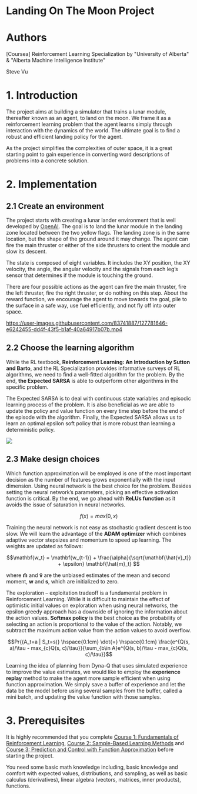 # Landing On The Moon Project
# Authors
[Coursea] Reinforcement Learning Specialization by "University of Alberta" & "Alberta Machine Intelligence Institute"

Steve Vu

# 1. Introduction
The project aims at building a simulator that trains a lunar module, thereafter known as an agent, to land on the moon. We frame it as a reinforcement learning problem that the agent learns simply through interaction with the dynamics of the world. The ultimate goal is to find a robust and efficient landing policy for the agent.

As the project simplifies the complexities of outer space, it is a great starting point to gain experience in converting word descriptions of problems into a concrete solution.

# 2. Implementation

## 2.1 Create an environment
The project starts with creating a lunar lander environment that is well developed by [OpenAI](https://github.com/openai/gym). The goal is to land the lunar module in the landing zone located between the two yellow flags. The landing zone is in the same location, but the shape of the ground around it may change. The agent can fire the main thruster or either of the side thrusters to orient the module and slow its descent.

The state is composed of eight variables. It includes the XY position, the XY velocity, the angle, the angular velocity and the signals from each leg’s sensor that determines if the module is touching the ground.

There are four possible actions as the agent can fire the main thruster, fire the left thruster, fire the right thruster, or do nothing on this step.
About the reward function, we encourage the agent to move towards the goal, pile to the surface in a safe way, use fuel efficiently, and not fly off into outer space.

https://user-images.githubusercontent.com/83741887/127781646-e6242455-dd4f-43f5-b1af-40a64917b07b.mp4

## 2.2 Choose the learning algorithm
While the RL textbook, <b>Reinforcement Learning: An Introduction by Sutton and Barto</b>, and the RL Specialization provides informative surveys of RL algorithms, we need to find a well-fitted algorithm for the problem. By the end, <b>the Expected SARSA</b> is able to outperform other algorithms in the specific problem.

The Expected SARSA is to deal with continuous state variables and episodic learning process of the problem. It is also beneficial as we are able to update the policy and value function on every time step before the end of the episode with the algorithm. Finally, the Expected SARSA allows us to learn an optimal epsilon soft policy that is more robust than learning a deterministic policy.

![](https://github.com/SteveVu2212/LandingOnTheMoon/blob/main/Images/Learning%20Algorithm.png)

## 2.3 Make design choices
Which function approximation will be employed is one of the most important decision as the number of features grows exponentially with the input dimension. Using neural network is the best choice for the problem. Besides setting the neural network’s parameters, picking an effective activation function is critical. By the end, we go ahead with <b>ReLUs function</b> as it avoids the issue of saturation in neural networks.

$$f(x) = max(0, x)$$

Training the neural network is not easy as stochastic gradient descent is too slow. We will learn the advantage of the <b>ADAM optimizer</b> which combines adaptive vector stepsizes and momentum to speed up learning. The weights are updated as follows:

$$\mathbf{w_t} = \mathbf{w_{t-1}} + \frac{\alpha}{\sqrt{\mathbf{\hat{v}_t}} + \epsilon} \mathbf{\hat{m}_t}
$$

where $\mathbf{\hat{m}}$ and $\mathbf{\hat{v}}$ are the unbiased estimates of the mean and second moment, $\mathbf{w}$ and $\mathbf{s}$, which are initialized to zero.

The exploration – exploitation tradeoff is a fundamental problem in Reinforcement Learning. While it is difficult to maintain the effect of optimistic initial values on exploration when using neural networks, the epsilon greedy approach has a downside of ignoring the information about the action values. <b>Softmax policy</b> is the best choice as the probability of selecting an action is proportional to the value of the action. Notably, we subtract the maximum action value from the action values to avoid overflow.

$$Pr{(A_t=a | S_t=s)} \hspace{0.1cm} \dot{=} \hspace{0.1cm} \frac{e^{Q(s, a)/\tau - max_{c}Q(s, c)/\tau}}{\sum_{b\in A}e^{Q(s, b)/\tau - max_{c}Q(s, c)/\tau}}$$

Learning the idea of planning from Dyna-Q that uses simulated experience to improve the value estimates, we would like to employ the <b>experience replay</b> method to make the agent more sample efficient when using function approximation. We simply save a buffer of experience and let the data be the model before using several samples from the buffer, called a mini batch, and updating the value function with those samples.

# 3. Prerequisites
It is highly recommended that you complete [Course 1: Fundamentals of Reinforcement Learning](https://www.coursera.org/learn/fundamentals-of-reinforcement-learning), [Course 2: Sample-Based Learning Methods](https://www.coursera.org/learn/sample-based-learning-methods) and [Course 3: Prediction and Control with Function Approximation](https://www.coursera.org/learn/prediction-control-function-approximation) before starting the project.

You need some basic math knowledge including, basic knowledge and comfort with expected values, distributions, and sampling, as well as basic calculus (derivatives), linear algebra (vectors, matrices, inner products), functions.
